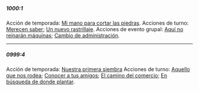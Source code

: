 ##### 1000:1
Acción de temporada: [Mi mano para cortar las piedras](../../../../Y1000/S1/Kaukel/Vatshana/Mi%20mano%20para%20cortar%20las%20piedras.md).
Acciones de turno: [Merecen saber](../../../../Y1000/S1/Kaukel/Vatshana/Merecen%20saber.md); [Un nuevo rastrillaje](../../../../Y1000/S1/Kaukel/Vatshana/Un%20nuevo%20rastrillaje.md).
Acciones de evento grupal: [Aquí no reinarán máquinas](../Y1000/S1/Kaukel/Vatshana/Aquí%20no%20reinarán%20máquinas.md); [Cambio de administración](../../../../Y1000/S1/Kaukel/Vatshana/Cambio%20de%20administración.md).

---

##### 0999:4
Acción de temporada: [Nuestra primera siembra](../../../../Archivo/Y0999/S4/Kaukel/Vatshana/Nuestra%20primera%20siembra.md)
Acciones de turno: [Aquello que nos rodea](../../../../Archivo/Y0999/S4/Kaukel/Vatshana/Aquello%20que%20nos%20rodea.md); [Conocer a tus amigos](../../../../Archivo/Y0999/S4/Kaukel/Vatshana/Conocer%20a%20tus%20amigos.md); [El camino del comercio](../../../../Archivo/Y0999/S4/Kaukel/Vatshana/Aquello%20que%20nos%20rodea.md); [En búsqueda de donde plantar](../../../../Archivo/Y0999/S4/Kaukel/Vatshana/En%20búsqueda%20de%20donde%20plantar.md).
